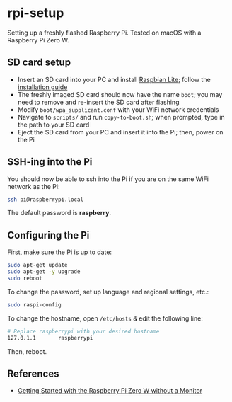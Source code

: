 # rpi-setup

Setting up a freshly flashed Raspberry Pi. Tested on macOS with a Raspberry Pi Zero W.

## SD card setup

* Insert an SD card into your PC and install [Raspbian Lite](https://www.raspberrypi.org/downloads/raspbian/); follow the [installation guide](https://www.raspberrypi.org/documentation/installation/installing-images/README.md)
* The freshly imaged SD card should now have the name `boot`; you may need to remove and re-insert the SD card after flashing
* Modify `boot/wpa_supplicant.conf` with your WiFi network credentials
* Navigate to `scripts/` and run `copy-to-boot.sh`; when prompted, type in the path to your SD card
* Eject the SD card from your PC and insert it into the Pi; then, power on the Pi

## SSH-ing into the Pi

You should now be able to ssh into the Pi if you are on the same WiFi network as the Pi:

```bash
ssh pi@raspberrypi.local
```

The default password is **raspberry**.

## Configuring the Pi

First, make sure the Pi is up to date:

```bash
sudo apt-get update
sudo apt-get -y upgrade
sudo reboot
```

To change the password, set up language and regional settings, etc.:

```bash
sudo raspi-config
```

To change the hostname, open `/etc/hosts` & edit the following line:

```bash
# Replace raspberrypi with your desired hostname
127.0.1.1		raspberrypi
```

Then, reboot.

## References

* [Getting Started with the Raspberry Pi Zero W without a Monitor](https://www.losant.com/blog/getting-started-with-the-raspberry-pi-zero-w-without-a-monitor)